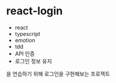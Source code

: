 # react-login

- react
- typescript
- emotion
- tdd
- API 인증
- 로그인 정보 유지

을 연습하기 위해 로그인을 구현해보는 프로젝트
